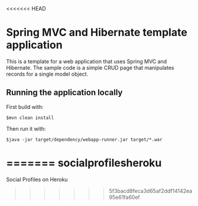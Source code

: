 <<<<<<< HEAD
# Spring MVC and Hibernate template application 

This is a template for a web application that uses Spring MVC and Hibernate. The sample code is a simple CRUD page that manipulates records for a single model object.

## Running the application locally

First build with:

    $mvn clean install

Then run it with:

    $java -jar target/dependency/webapp-runner.jar target/*.war

=======
socialprofilesheroku
====================

Social Profiles on Heroku
>>>>>>> 5f3bacd8feca3d65af2ddf14142ea95e61fa60ef
